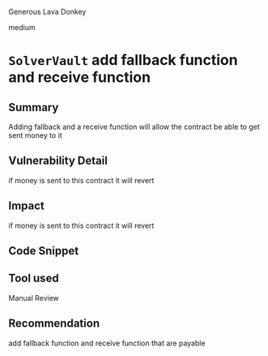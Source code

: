 Generous Lava Donkey

medium

# `SolverVault` add fallback function and receive function

## Summary

Adding fallback and a receive  function will allow the contract be able to get sent money to it

## Vulnerability Detail

if money is sent to this contract it will revert

## Impact

if money is sent to this contract it will revert

## Code Snippet

## Tool used

Manual Review

## Recommendation
add fallback function and receive function that are payable